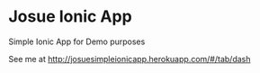 Josue Ionic App
===================

Simple Ionic App for Demo purposes

See me at http://josuesimpleionicapp.herokuapp.com/#/tab/dash
